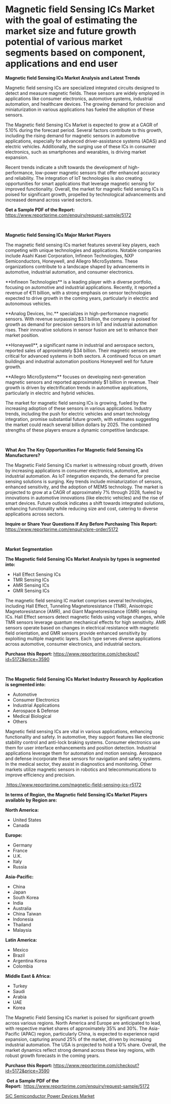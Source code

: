 <p><h1>Magnetic field Sensing ICs Market with the goal of estimating the market size and future growth potential of various market segments based on component, applications and end user</h1></p><p><strong>Magnetic field Sensing ICs Market Analysis and Latest Trends</strong></p>
<p><p>Magnetic field sensing ICs are specialized integrated circuits designed to detect and measure magnetic fields. These sensors are widely employed in applications like consumer electronics, automotive systems, industrial automation, and healthcare devices. The growing demand for precision and miniaturization in various applications has fueled the adoption of these sensors.</p><p>The Magnetic field Sensing ICs Market is expected to grow at a CAGR of 5.10% during the forecast period. Several factors contribute to this growth, including the rising demand for magnetic sensors in automotive applications, especially for advanced driver-assistance systems (ADAS) and electric vehicles. Additionally, the surging use of these ICs in consumer electronics, such as smartphones and wearables, is driving market expansion.</p><p>Recent trends indicate a shift towards the development of high-performance, low-power magnetic sensors that offer enhanced accuracy and reliability. The integration of IoT technologies is also creating opportunities for smart applications that leverage magnetic sensing for improved functionality. Overall, the market for magnetic field sensing ICs is poised for significant growth, propelled by technological advancements and increased demand across varied sectors.</p></p>
<p><strong>Get a Sample PDF of the Report:&nbsp;</strong> <a href="https://www.reportprime.com/enquiry/request-sample/5172?utm_campaign=2717&utm_medium=2&utm_source=Github&utm_content=ia&utm_term=19032025&utm_id=magnetic-field-sensing-ics">https://www.reportprime.com/enquiry/request-sample/5172</a></p>
<p>&nbsp;</p>
<p><strong>Magnetic field Sensing ICs Major Market Players</strong></p>
<p><p>The magnetic field sensing ICs market features several key players, each competing with unique technologies and applications. Notable companies include Asahi Kasei Corporation, Infineon Technologies, NXP Semiconductors, Honeywell, and Allegro MicroSystems. These organizations contribute to a landscape shaped by advancements in automotive, industrial automation, and consumer electronics.</p><p>**Infineon Technologies** is a leading player with a diverse portfolio, focusing on automotive and industrial applications. Recently, it reported a revenue of €11 billion, with a strong emphasis on sensor technologies expected to drive growth in the coming years, particularly in electric and autonomous vehicles.</p><p>**Analog Devices, Inc.** specializes in high-performance magnetic sensors. With revenue surpassing $3.1 billion, the company is poised for growth as demand for precision sensors in IoT and industrial automation rises. Their innovative solutions in sensor fusion are set to enhance their market position.</p><p>**Honeywell**, a significant name in industrial and aerospace sectors, reported sales of approximately $34 billion. Their magnetic sensors are critical for advanced systems in both sectors. A continued focus on smart buildings and industrial automation positions Honeywell well for future growth.</p><p>**Allegro MicroSystems** focuses on developing next-generation magnetic sensors and reported approximately $1 billion in revenue. Their growth is driven by electrification trends in automotive applications, particularly in electric and hybrid vehicles.</p><p>The market for magnetic field sensing ICs is growing, fueled by the increasing adoption of these sensors in various applications. Industry trends, including the push for electric vehicles and smart technology integration, promise substantial future growth, with estimates suggesting the market could reach several billion dollars by 2025. The combined strengths of these players ensure a dynamic competitive landscape.</p></p>
<p>&nbsp;</p>
<p><strong>What Are The Key Opportunities For Magnetic field Sensing ICs Manufacturers?</strong></p>
<p><p>The Magnetic Field Sensing ICs market is witnessing robust growth, driven by increasing applications in consumer electronics, automotive, and industrial automation. As IoT integration expands, the demand for precise sensing solutions is surging. Key trends include miniaturization of sensors, enhanced sensitivity, and the adoption of MEMS technology. The market is projected to grow at a CAGR of approximately 7% through 2028, fueled by innovations in automotive innovations (like electric vehicles) and the rise of smart devices. Future outlook indicates a shift towards integrated solutions, enhancing functionality while reducing size and cost, catering to diverse applications across sectors.</p></p>
<p><strong>Inquire or Share Your Questions If Any Before Purchasing This Report:</strong> <a href="https://www.reportprime.com/enquiry/pre-order/5172?utm_campaign=2717&utm_medium=2&utm_source=Github&utm_content=ia&utm_term=19032025&utm_id=magnetic-field-sensing-ics">https://www.reportprime.com/enquiry/pre-order/5172</a></p>
<p>&nbsp;</p>
<p><strong>Market Segmentation</strong></p>
<p><strong>The Magnetic field Sensing ICs Market Analysis by types is segmented into:</strong></p>
<p><ul><li>Hall Effect Sensing ICs</li><li>TMR Sensing ICs</li><li>AMR Sensing ICs</li><li>GMR Sensing ICs</li></ul></p>
<p><p>The magnetic field sensing IC market comprises several technologies, including Hall Effect, Tunneling Magnetoresistance (TMR), Anisotropic Magnetoresistance (AMR), and Giant Magnetoresistance (GMR) sensing ICs. Hall Effect sensors detect magnetic fields using voltage changes, while TMR sensors leverage quantum mechanical effects for high sensitivity. AMR sensors operate based on changes in electrical resistance with magnetic field orientation, and GMR sensors provide enhanced sensitivity by exploiting multiple magnetic layers. Each type serves diverse applications across automotive, consumer electronics, and industrial sectors.</p></p>
<p><strong>Purchase this Report:&nbsp;</strong><a href="https://www.reportprime.com/checkout?id=5172&price=3590&utm_campaign=2717&utm_medium=2&utm_source=Github&utm_content=ia&utm_term=19032025&utm_id=magnetic-field-sensing-ics">https://www.reportprime.com/checkout?id=5172&price=3590</a></p>
<p>&nbsp;</p>
<p><strong>The Magnetic field Sensing ICs Market Industry Research by Application is segmented into:</strong></p>
<p><ul><li>Automotive</li><li>Consumer Electronics</li><li>Industrial Applications</li><li>Aerospace & Defense</li><li>Medical Biological</li><li>Others</li></ul></p>
<p><p>Magnetic field sensing ICs are vital in various applications, enhancing functionality and safety. In automotive, they support features like electronic stability control and anti-lock braking systems. Consumer electronics use them for user interface enhancements and position detection. Industrial applications leverage them for automation and motion sensing. Aerospace and defense incorporate these sensors for navigation and safety systems. In the medical sector, they assist in diagnostics and monitoring. Other markets utilize magnetic sensors in robotics and telecommunications to improve efficiency and precision.</p></p>
<p><a href="https://www.reportprime.com/magnetic-field-sensing-ics-r5172?utm_campaign=2717&utm_medium=2&utm_source=Github&utm_content=ia&utm_term=19032025&utm_id=magnetic-field-sensing-ics">&nbsp;https://www.reportprime.com/magnetic-field-sensing-ics-r5172</a></p>
<p><strong>In terms of Region, the Magnetic field Sensing ICs Market Players available by Region are:</strong></p>
<p>
    <p> <strong> North America: </strong>
        <ul>
            <li>United States</li>
            <li>Canada</li>
        </ul>
        </p> 
    <p> <strong> Europe: </strong>
        <ul>
            <li>Germany</li>
            <li>France</li>
            <li>U.K.</li>
            <li>Italy</li>
            <li>Russia</li>
        </ul>
        </p> 
    <p> <strong> Asia-Pacific: </strong>
        <ul>
            <li>China</li>
            <li>Japan</li>
            <li>South Korea</li>
            <li>India</li>
            <li>Australia</li>
            <li>China Taiwan</li>
            <li>Indonesia</li>
            <li>Thailand</li>
            <li>Malaysia</li>
        </ul>
        </p> 
    <p> <strong> Latin America: </strong>
        <ul>
            <li>Mexico</li>
            <li>Brazil</li>
            <li>Argentina Korea</li>
            <li>Colombia</li>
        </ul>
        </p> 
    <p> <strong> Middle East & Africa: </strong>
        <ul>
            <li>Turkey</li>
            <li>Saudi</li>
            <li>Arabia</li>
            <li>UAE</li>
            <li>Korea</li>
        </ul>
    </p>
    </p>
<p><p>The Magnetic Field Sensing ICs market is poised for significant growth across various regions. North America and Europe are anticipated to lead, with respective market shares of approximately 35% and 30%. The Asia-Pacific (APAC) region, particularly China, is expected to experience rapid expansion, capturing around 25% of the market, driven by increasing industrial automation. The USA is projected to hold a 10% share. Overall, the market dynamics reflect strong demand across these key regions, with robust growth forecasts in the coming years.</p></p>
<p><strong>Purchase this Report: </strong><a href="https://www.reportprime.com/checkout?id=5172&price=3590&utm_campaign=2717&utm_medium=2&utm_source=Github&utm_content=ia&utm_term=19032025&utm_id=magnetic-field-sensing-ics">https://www.reportprime.com/checkout?id=5172&price=3590</a></p>
<p>&nbsp;<strong>Get a Sample PDF of the Report:&nbsp;&nbsp;</strong><a href="https://www.reportprime.com/enquiry/request-sample/5172?utm_campaign=2717&utm_medium=2&utm_source=Github&utm_content=ia&utm_term=19032025&utm_id=magnetic-field-sensing-ics">https://www.reportprime.com/enquiry/request-sample/5172</a></p>
<p><strong></strong></p>
<p><p><a href="https://github.com/vjorelaclliv/Market-Research-Report-List-1/blob/main/sic-semiconductor-power-devices-market.md?utm_campaign=2717&utm_medium=2&utm_source=Github&utm_content=ia&utm_term=19032025&utm_id=magnetic-field-sensing-ics">SiC Semiconductor Power Devices Market</a></p></p>